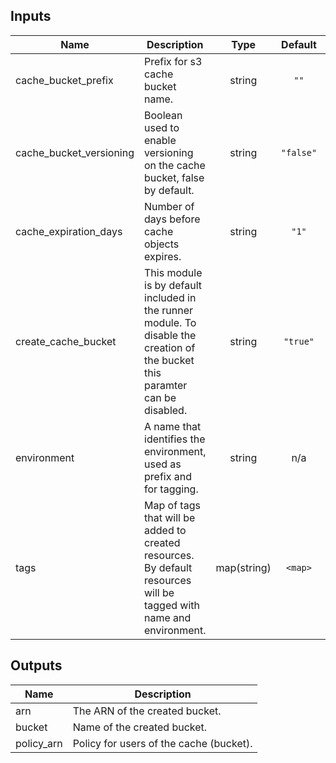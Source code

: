 ## Inputs

| Name | Description | Type | Default | Required |
|------|-------------|:----:|:-----:|:-----:|
| cache\_bucket\_prefix | Prefix for s3 cache bucket name. | string | `""` | no |
| cache\_bucket\_versioning | Boolean used to enable versioning on the cache bucket, false by default. | string | `"false"` | no |
| cache\_expiration\_days | Number of days before cache objects expires. | string | `"1"` | no |
| create\_cache\_bucket | This module is by default included in the runner module. To disable the creation of the bucket this paramter can be disabled. | string | `"true"` | no |
| environment | A name that identifies the environment, used as prefix and for tagging. | string | n/a | yes |
| tags | Map of tags that will be added to created resources. By default resources will be tagged with name and environment. | map(string) | `<map>` | no |

## Outputs

| Name | Description |
|------|-------------|
| arn | The ARN of the created bucket. |
| bucket | Name of the created bucket. |
| policy\_arn | Policy for users of the cache (bucket). |


